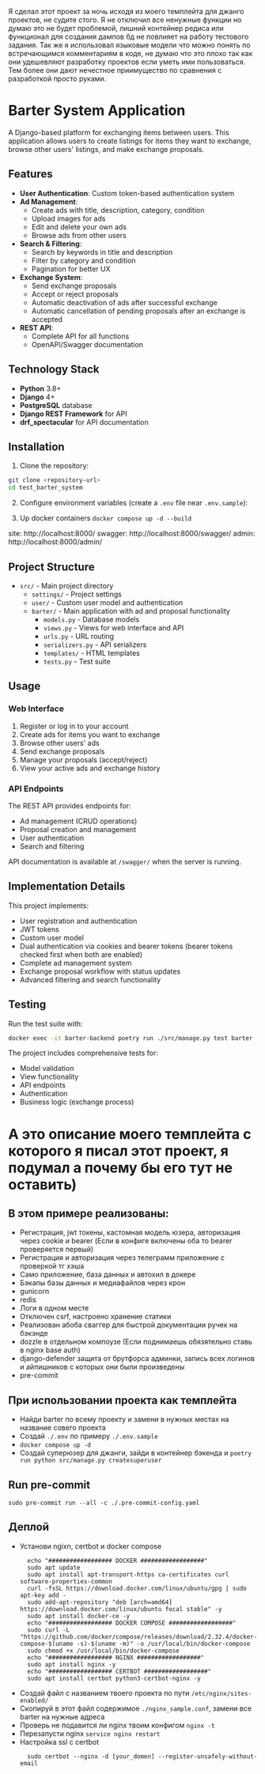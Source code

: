 Я сделал этот проект за ночь исходя из моего темплейта для джанго проектов, не судите стого.
Я не отключил все ненужные функции но думаю это не будет проблемой, лишний контейнер редиса или функционал для создания дампов бд не повлияет на работу тестового задания.
Так же я использовал языковые модели что можно понять по встречающимся комментариям в коде, не думаю что это плохо так как они удешевляют разработку проектов если уметь ими пользоваться.
Тем более они дают нечестное приимущество по сравнения с разработкой просто руками.


# Barter System Application

A Django-based platform for exchanging items between users. This application allows users to create listings for items they want to exchange, browse other users' listings, and make exchange proposals.

## Features

- **User Authentication**: Custom token-based authentication system
- **Ad Management**:
  - Create ads with title, description, category, condition
  - Upload images for ads
  - Edit and delete your own ads
  - Browse ads from other users
- **Search & Filtering**:
  - Search by keywords in title and description
  - Filter by category and condition
  - Pagination for better UX
- **Exchange System**:
  - Send exchange proposals
  - Accept or reject proposals
  - Automatic deactivation of ads after successful exchange
  - Automatic cancellation of pending proposals after an exchange is accepted
- **REST API**:
  - Complete API for all functions
  - OpenAPI/Swagger documentation

## Technology Stack

- **Python** 3.8+
- **Django** 4+
- **PostgreSQL** database
- **Django REST Framework** for API
- **drf_spectacular** for API documentation

## Installation

1. Clone the repository:
```bash
git clone <repository-url>
cd test_barter_system
```

2. Configure environment variables (create a `.env` file near `.env.sample`):

3. Up docker containers `docker compose up -d --build`

site: http://localhost:8000/
swagger: http://localhost:8000/swagger/
admin: http://localhost:8000/admin/


## Project Structure

- `src/` - Main project directory
  - `settings/` - Project settings
  - `user/` - Custom user model and authentication
  - `barter/` - Main application with ad and proposal functionality
    - `models.py` - Database models
    - `views.py` - Views for web interface and API
    - `urls.py` - URL routing
    - `serializers.py` - API serializers
    - `templates/` - HTML templates
    - `tests.py` - Test suite

## Usage

### Web Interface

1. Register or log in to your account
2. Create ads for items you want to exchange
3. Browse other users' ads
4. Send exchange proposals
5. Manage your proposals (accept/reject)
6. View your active ads and exchange history

### API Endpoints

The REST API provides endpoints for:

- Ad management (CRUD operations)
- Proposal creation and management
- User authentication
- Search and filtering

API documentation is available at `/swagger/` when the server is running.

## Implementation Details

This project implements:
- User registration and authentication
- JWT tokens
- Custom user model
- Dual authentication via cookies and bearer tokens (bearer tokens checked first when both are enabled)
- Complete ad management system
- Exchange proposal workflow with status updates
- Advanced filtering and search functionality

## Testing

Run the test suite with:

```bash
docker exec -it barter-backend poetry run ./src/manage.py test barter
```

The project includes comprehensive tests for:
- Model validation
- View functionality
- API endpoints
- Authentication
- Business logic (exchange process)


# А это описание моего темплейта с которого я писал этот проект, я подумал а почему бы его тут не оставить)
## В этом примере реализованы:
 - Регистрация, jwt токены, кастомная модель юзера, авторизация через cookie и bearer (Если в конфиге включены оба то bearer проверяется первый)
 - Регистрация и авторизация через телеграмм приложение с проверкой тг хэша
 - Само приложение, база данных и автохил в докере
 - Бэкапы базы данных и медиафайлов через крон
 - gunicorn
 - redis
 - Логи в одном месте
 - Отключен csrf, настроено хранение статики
 - Реализован абоба сваггер для быстрой документации ручек на бэкэнде
 - dozzle в отдельном компоузе (Если поднимаешь обязятельно ставь в nginx base auth)
 - django-defender защита от брутфорса админки, запись всех логинов и айпишников с которых они были произведены
 - pre-commit

## При использовании проекта как темплейта
  - Найди barter по всему проекту и замени в нужных местах на название совего проекта
  - Создай `./.env` по примеру `./.env.sample`
  - `docker compose up -d`
  - Создай суперюзер для джанги, зайди в контейнер бэкенда и `poetry run python src/manage.py createsuperuser`

## Run pre-commit
  `sudo pre-commit run --all -c ./.pre-commit-config.yaml`

## Деплой
  - Установи ngixn, certbot и docker compose
    ```shell
      echo "################## DOCKER ##################"
      sudo apt update
      sudo apt install apt-transport-https ca-certificates curl software-properties-common
      curl -fsSL https://download.docker.com/linux/ubuntu/gpg | sudo apt-key add -
      sudo add-apt-repository "deb [arch=amd64] https://download.docker.com/linux/ubuntu focal stable" -y
      sudo apt install docker-ce -y
      echo "################## DOCKER COMPOSE ##################"
      sudo curl -L "https://github.com/docker/compose/releases/download/2.32.4/docker-compose-$(uname -s)-$(uname -m)" -o /usr/local/bin/docker-compose
      sudo chmod +x /usr/local/bin/docker-compose
      echo "################## NGINX ##################"
      sudo apt install nginx -y
      echo "################## CERTBOT ##################"
      sudo apt install certbot python3-certbot-nginx -y
    ```
  - Создай файл с названием твоего проекта по пути `/etc/nginx/sites-enabled/`
  - Скопируй в этот файл содержимое `./nginx_sample.conf`, замени все barter на нужные адреса
  - Проверь не подавится ли nginx твоим конфигом `nginx -t`
  - Перезапусти nginx `service nginx restart`
  - Настройка ssl с certbot
    ```shell
      sudo certbot --nginx -d [your_domen] --register-unsafely-without-email
    ```
